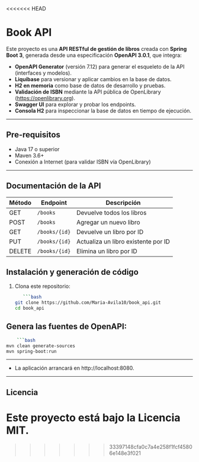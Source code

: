 <<<<<<< HEAD
# Book API

Este proyecto es una **API RESTful de gestión de libros** creada con **Spring Boot 3**, generada desde una especificación **OpenAPI 3.0.1**, que integra:

- **OpenAPI Generator** (versión 7.12) para generar el esqueleto de la API (interfaces y modelos).
- **Liquibase** para versionar y aplicar cambios en la base de datos.
- **H2 en memoria** como base de datos de desarrollo y pruebas.
- **Validación de ISBN** mediante la API pública de OpenLibrary (https://openlibrary.org).
- **Swagger UI** para explorar y probar los endpoints.
- **Consola H2** para inspeccionar la base de datos en tiempo de ejecución.

---

##  Pre-requisitos

- Java 17 o superior
- Maven 3.6+
- Conexión a Internet (para validar ISBN vía OpenLibrary)

---

## Documentación de la API
| Método | Endpoint       | Descripción                         |
|--------|----------------|-------------------------------------|
| GET    | `/books`       | Devuelve todos los libros           |
| POST   | `/books`       | Agregar un nuevo libro              |
| GET    | `/books/{id}`  | Devuelve un libro por ID            |
| PUT    | `/books/{id}`  | Actualiza un libro existente por ID |
| DELETE | `/books/{id}`  | Elimina un libro por ID             |



##  Instalación y generación de código

1. Clona este repositorio:
   ```bash
      ```bash
   git clone https://github.com/Maria-Avila10/book_api.git
   cd book_api
   ```
##  Genera las fuentes de OpenAPI:
  ```bash
      ```bash
  mvn clean generate-sources
  mvn spring-boot:run
```
---
- La aplicación arrancará en http://localhost:8080.
---
## Licencia

Este proyecto está bajo la **Licencia MIT**.
=======

>>>>>>> 33397148cfa0c7a4e258f1fcf45806e148e3f021
